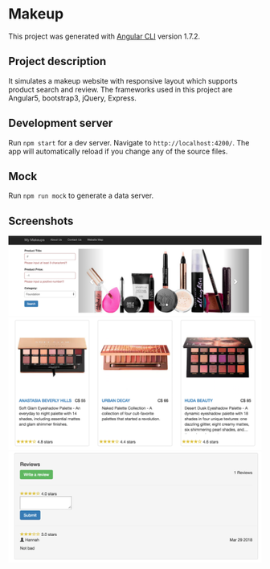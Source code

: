 # Makeup

This project was generated with [Angular CLI](https://github.com/angular/angular-cli) version 1.7.2.

## Project description

It simulates a makeup website with responsive layout which supports product search and review. The frameworks used in this project are Angular5, bootstrap3, jQuery, Express.

## Development server

Run `npm start` for a dev server. Navigate to `http://localhost:4200/`. The app will automatically reload if you change any of the source files.

## Mock

Run `npm run mock` to generate a data server.

## Screenshots

![home](https://github.com/HannahRen/makeup-angular5/blob/master/screenshots/Screen%20Shot%202018-03-29%20at%2012.49.09.png?raw=true)
![detail](https://github.com/HannahRen/makeup-angular5/blob/master/screenshots/Screen%20Shot%202018-03-29%20at%2012.49.40.png?raw=true)
![review](https://github.com/HannahRen/makeup-angular5/blob/master/screenshots/Screen%20Shot%202018-03-29%20at%2012.50.18.png?raw=true)
